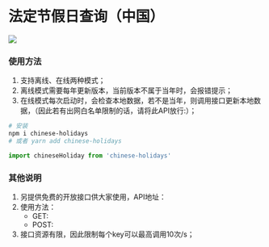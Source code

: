# 法定节假日查询（中国）
![](https://img.shields.io/badge/Language-TypeScript-orange.svg)

### 使用方法
1. 支持离线、在线两种模式；
2. 离线模式需要每年更新版本，当前版本不属于当年时，会报错提示；
3. 在线模式每次启动时，会检查本地数据，若不是当年，则调用接口更新本地数据，（因此若有出网白名单限制的话，请将此API放行:）；

```bash
# 安装
npm i chinese-holidays
# 或者 yarn add chinese-holidays
```
```javascript
import chineseHoliday from 'chinese-holidays'
```

### 其他说明
1. 另提供免费的开放接口供大家使用，API地址：
2. 使用方法：
    - GET:
    - POST:
3. 接口资源有限，因此限制每个key可以最高调用10次/s；
